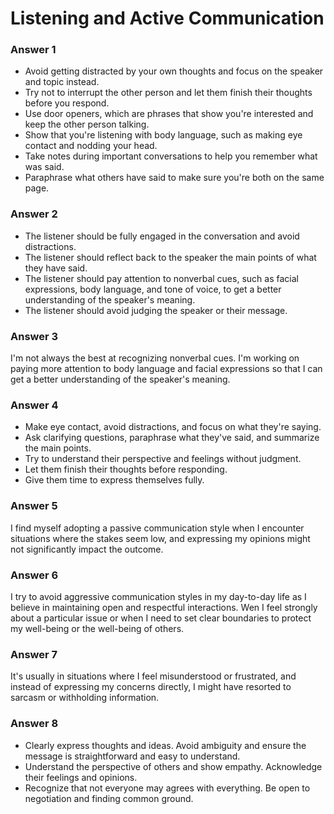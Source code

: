 # Listening and Active Communication

### Answer 1
- Avoid getting distracted by your own thoughts and focus on the speaker and topic instead.
- Try not to interrupt the other person and let them finish their thoughts before you respond.
- Use door openers, which are phrases that show you're interested and keep the other person talking.
- Show that you're listening with body language, such as making eye contact and nodding your head.
- Take notes during important conversations to help you remember what was said.
- Paraphrase what others have said to make sure you're both on the same page.

### Answer 2
- The listener should be fully engaged in the conversation and avoid distractions.
- The listener should reflect back to the speaker the main points of what they have said.
- The listener should pay attention to nonverbal cues, such as facial expressions, body language, and tone of voice, to get a better understanding of the speaker's meaning.
- The listener should avoid judging the speaker or their message.

### Answer 3
 I'm not always the best at recognizing nonverbal cues. I'm working on paying more attention to body language and facial expressions so that I can get a better understanding of the speaker's meaning.

### Answer 4
- Make eye contact, avoid distractions, and focus on what they're saying.
- Ask clarifying questions, paraphrase what they've said, and summarize the main points.
- Try to understand their perspective and feelings without judgment.
- Let them finish their thoughts before responding.
- Give them time to express themselves fully.

### Answer 5
I find myself adopting a passive communication style when I encounter situations where the stakes seem low, and expressing my opinions might not significantly impact the outcome.

### Answer 6
I try to avoid aggressive communication styles in my day-to-day life as I believe in maintaining open and respectful interactions. Wen I feel strongly about a particular issue or when I need to set clear boundaries to protect my well-being or the well-being of others.

### Answer 7
It's usually in situations where I feel misunderstood or frustrated, and instead of expressing my concerns directly, I might have resorted to sarcasm or withholding information.

### Answer 8
- Clearly express thoughts and ideas. Avoid ambiguity and ensure the message is straightforward and easy to understand.
- Understand the perspective of others and show empathy. Acknowledge their feelings and opinions.
- Recognize that not everyone may agrees with everything. Be open to negotiation and finding common ground. 
